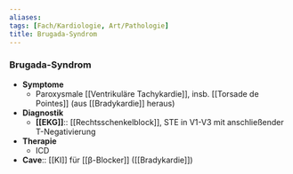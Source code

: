 ```yaml
---
aliases: 
tags: [Fach/Kardiologie, Art/Pathologie]
title: Brugada-Syndrom
---
```

### Brugada-Syndrom
- **Symptome**
	- Paroxysmale [[Ventrikuläre Tachykardie]], insb. [[Torsade de Pointes]] (aus [[Bradykardie]] heraus)
- **Diagnostik**
	- **[[EKG]]**:: [[Rechtsschenkelblock]], STE in V1-V3 mit anschließender T-Negativierung
- **Therapie**
	- ICD
- **Cave**:: [[KI]] für [[β-Blocker]] ([[Bradykardie]])